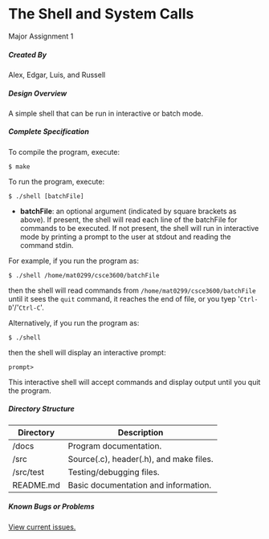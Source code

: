 The Shell and System Calls
===============================

Major Assignment 1

##### Created By

Alex, Edgar, Luis, and Russell

##### Design Overview

A simple shell that can be run in interactive or batch mode.

##### Complete Specification

To compile the program, execute:

    $ make

To run the program, execute:

    $ ./shell [batchFile]

- **batchFile**: an optional argument (indicated by square brackets as above). If present, the shell will read each line of the batchFile for commands to be executed. If not present, the shell will run in interactive mode by printing a prompt to the user at stdout and reading the command stdin.

For example, if you run the program as:

    $ ./shell /home/mat0299/csce3600/batchFile

then the shell will read commands from `/home/mat0299/csce3600/batchFile` until it sees the `quit` command, it reaches the end of file, or you tyep '`Ctrl-D`'/'`Ctrl-C`'.

Alternatively, if you run the program as:

    $ ./shell

then the shell will display an interactive prompt:

    prompt>

This interactive shell will accept commands and display output until you quit the program.

##### Directory Structure

Directory   |   Description
-------     |   --------
/docs  	      |   Program documentation.
/src 	      |   Source(.c), header(.h), and make files.
/src/test     |   Testing/debugging files.
README.md         |   Basic documentation and information.


##### Known Bugs or Problems

[View current issues.](https://github.com/unt-sysprog-team/major-assignment-1/issues)
